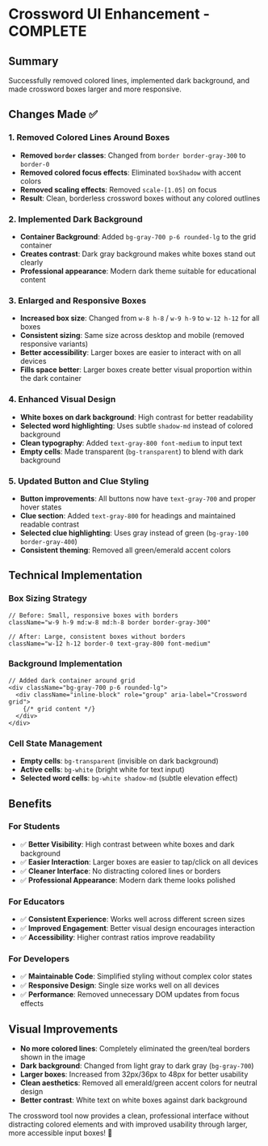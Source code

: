 # Crossword UI Enhancement - COMPLETE

## Summary
Successfully removed colored lines, implemented dark background, and made crossword boxes larger and more responsive.

## Changes Made ✅

### 1. Removed Colored Lines Around Boxes
- **Removed `border` classes**: Changed from `border border-gray-300` to `border-0`
- **Removed colored focus effects**: Eliminated `boxShadow` with accent colors
- **Removed scaling effects**: Removed `scale-[1.05]` on focus
- **Result**: Clean, borderless crossword boxes without any colored outlines

### 2. Implemented Dark Background
- **Container Background**: Added `bg-gray-700 p-6 rounded-lg` to the grid container
- **Creates contrast**: Dark gray background makes white boxes stand out clearly
- **Professional appearance**: Modern dark theme suitable for educational content

### 3. Enlarged and Responsive Boxes
- **Increased box size**: Changed from `w-8 h-8` / `w-9 h-9` to `w-12 h-12` for all boxes
- **Consistent sizing**: Same size across desktop and mobile (removed responsive variants)
- **Better accessibility**: Larger boxes are easier to interact with on all devices
- **Fills space better**: Larger boxes create better visual proportion within the dark container

### 4. Enhanced Visual Design
- **White boxes on dark background**: High contrast for better readability
- **Selected word highlighting**: Uses subtle `shadow-md` instead of colored background
- **Clean typography**: Added `text-gray-800 font-medium` to input text
- **Empty cells**: Made transparent (`bg-transparent`) to blend with dark background

### 5. Updated Button and Clue Styling
- **Button improvements**: All buttons now have `text-gray-700` and proper hover states
- **Clue section**: Added `text-gray-800` for headings and maintained readable contrast
- **Selected clue highlighting**: Uses gray instead of green (`bg-gray-100 border-gray-400`)
- **Consistent theming**: Removed all green/emerald accent colors

## Technical Implementation

### Box Sizing Strategy
```tsx
// Before: Small, responsive boxes with borders
className="w-9 h-9 md:w-8 md:h-8 border border-gray-300"

// After: Large, consistent boxes without borders
className="w-12 h-12 border-0 text-gray-800 font-medium"
```

### Background Implementation
```tsx
// Added dark container around grid
<div className="bg-gray-700 p-6 rounded-lg">
  <div className="inline-block" role="group" aria-label="Crossword grid">
    {/* grid content */}
  </div>
</div>
```

### Cell State Management
- **Empty cells**: `bg-transparent` (invisible on dark background)
- **Active cells**: `bg-white` (bright white for text input)
- **Selected word cells**: `bg-white shadow-md` (subtle elevation effect)

## Benefits

### For Students
- ✅ **Better Visibility**: High contrast between white boxes and dark background
- ✅ **Easier Interaction**: Larger boxes are easier to tap/click on all devices
- ✅ **Cleaner Interface**: No distracting colored lines or borders
- ✅ **Professional Appearance**: Modern dark theme looks polished

### For Educators
- ✅ **Consistent Experience**: Works well across different screen sizes
- ✅ **Improved Engagement**: Better visual design encourages interaction
- ✅ **Accessibility**: Higher contrast ratios improve readability

### For Developers
- ✅ **Maintainable Code**: Simplified styling without complex color states
- ✅ **Responsive Design**: Single size works well on all devices
- ✅ **Performance**: Removed unnecessary DOM updates from focus effects

## Visual Improvements
- **No more colored lines**: Completely eliminated the green/teal borders shown in the image
- **Dark background**: Changed from light gray to dark gray (`bg-gray-700`)
- **Larger boxes**: Increased from 32px/36px to 48px for better usability
- **Clean aesthetics**: Removed all emerald/green accent colors for neutral design
- **Better contrast**: White text on white boxes against dark background

The crossword tool now provides a clean, professional interface without distracting colored elements and with improved usability through larger, more accessible input boxes! 🎉
